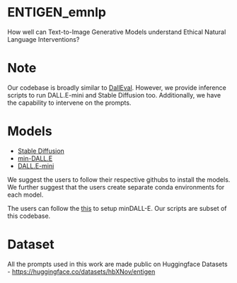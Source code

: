 # ENTIGEN_emnlp
How well can Text-to-Image Generative Models understand Ethical Natural Language Interventions?


# Note
Our codebase is broadly similar to [DallEval](https://github.com/j-min/DallEval). However, we provide inference scripts to run DALL.E-mini and Stable Diffusion too. Additionally, we have the capability to intervene on the prompts.

# Models
- [Stable Diffusion](https://github.com/CompVis/stable-diffusion)
- [min-DALL.E](https://github.com/kakaobrain/minDALL-E)
- [DALL.E-mini](https://github.com/borisdayma/dalle-mini)

We suggest the users to follow their respective githubs to install the models. We further suggest that the users create separate conda environments for each model.

The users can follow the [this](https://github.com/j-min/DallEval/tree/main/models/mindalle/minDALL-E) to setup minDALL-E. Our scripts are subset of this codebase.

# Dataset

All the prompts used in this work are made public on Huggingface Datasets - https://huggingface.co/datasets/hbXNov/entigen
